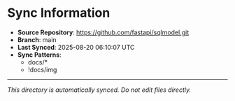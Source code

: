 # Sync Information

- **Source Repository**: https://github.com/fastapi/sqlmodel.git
- **Branch**: main
- **Last Synced**: 2025-08-20 06:10:07 UTC
- **Sync Patterns**:
  - docs/*
  - !docs/img

---
*This directory is automatically synced. Do not edit files directly.*
